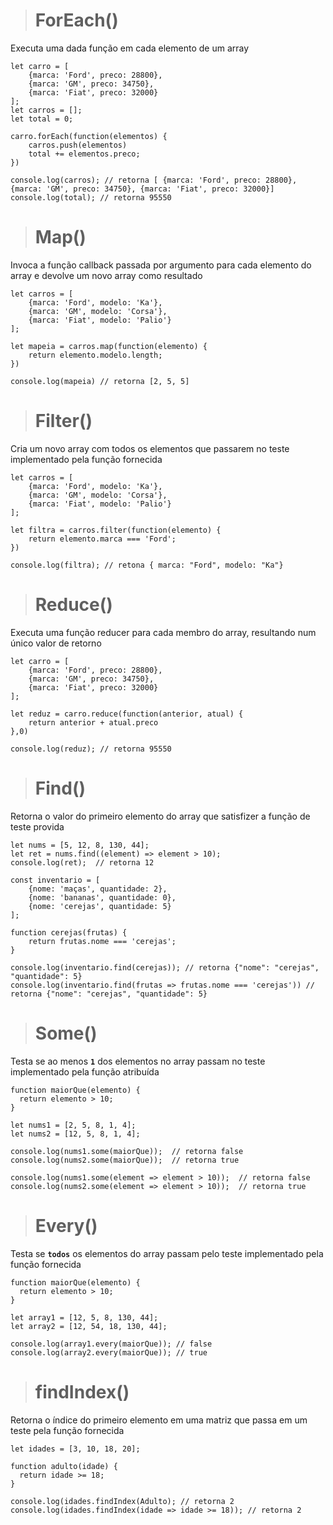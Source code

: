 > # ForEach()
Executa uma dada função em cada elemento de um array
    
    let carro = [
        {marca: 'Ford', preco: 28800},
        {marca: 'GM', preco: 34750},
        {marca: 'Fiat', preco: 32000}
    ];
    let carros = [];
    let total = 0;
    
    carro.forEach(function(elementos) {
        carros.push(elementos)
        total += elementos.preco;
    })
    
    console.log(carros); // retorna [ {marca: 'Ford', preco: 28800}, {marca: 'GM', preco: 34750}, {marca: 'Fiat', preco: 32000}]
    console.log(total); // retorna 95550

> # Map()
Invoca a função callback passada por argumento para cada elemento do array e devolve um novo array como resultado
    
    let carros = [
	    {marca: 'Ford', modelo: 'Ka'},
	    {marca: 'GM', modelo: 'Corsa'},
	    {marca: 'Fiat', modelo: 'Palio'}
    ];
    
    let mapeia = carros.map(function(elemento) {
        return elemento.modelo.length;
    })

    console.log(mapeia) // retorna [2, 5, 5]

> # Filter()
Cria um novo array com todos os elementos que passarem no teste implementado pela função fornecida

    let carros = [
	    {marca: 'Ford', modelo: 'Ka'},
	    {marca: 'GM', modelo: 'Corsa'},
	    {marca: 'Fiat', modelo: 'Palio'}
    ];

    let filtra = carros.filter(function(elemento) {
	    return elemento.marca === 'Ford';
    })

    console.log(filtra); // retona { marca: "Ford", modelo: "Ka"}

> # Reduce()
Executa uma função reducer para cada membro do array, resultando num único valor de retorno

    let carro = [
        {marca: 'Ford', preco: 28800},
        {marca: 'GM', preco: 34750},
        {marca: 'Fiat', preco: 32000}
    ];

    let reduz = carro.reduce(function(anterior, atual) {
	    return anterior + atual.preco
    },0)

    console.log(reduz); // retorna 95550

> # Find()
Retorna o valor do primeiro elemento do array que satisfizer a função de teste provida

    let nums = [5, 12, 8, 130, 44];
    let ret = nums.find((element) => element > 10);
    console.log(ret);  // retorna 12

    const inventario = [
        {nome: 'maças', quantidade: 2},
        {nome: 'bananas', quantidade: 0},
        {nome: 'cerejas', quantidade: 5}
    ];

    function cerejas(frutas) { 
        return frutas.nome === 'cerejas';
    }

    console.log(inventario.find(cerejas)); // retorna {"nome": "cerejas", "quantidade": 5}
    console.log(inventario.find(frutas => frutas.nome === 'cerejas')) // retorna {"nome": "cerejas", "quantidade": 5}

> # Some()
Testa se ao menos **`1`** dos elementos no array passam no teste implementado pela função atribuída

    function maiorQue(elemento) {
      return elemento > 10;
    }

    let nums1 = [2, 5, 8, 1, 4];
    let nums2 = [12, 5, 8, 1, 4];

    console.log(nums1.some(maiorQue));  // retorna false
    console.log(nums2.some(maiorQue));  // retorna true

    console.log(nums1.some(element => element > 10));  // retorna false
    console.log(nums2.some(element => element > 10));  // retorna true

> # Every()
Testa se **`todos`** os elementos do array passam pelo teste implementado pela função fornecida

    function maiorQue(elemento) {
      return elemento > 10;
    }

    let array1 = [12, 5, 8, 130, 44];
    let array2 = [12, 54, 18, 130, 44];

    console.log(array1.every(maiorQue)); // false
    console.log(array2.every(maiorQue)); // true


> # findIndex()
Retorna o índice do primeiro elemento em uma matriz que passa em um teste pela função fornecida


    let idades = [3, 10, 18, 20];

    function adulto(idade) {
      return idade >= 18;
    }

    console.log(idades.findIndex(Adulto); // retorna 2
    console.log(idades.findIndex(idade => idade >= 18)); // retorna 2
